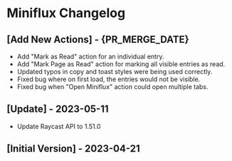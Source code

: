 # Miniflux Changelog

## [Add New Actions] - {PR_MERGE_DATE}

- Add "Mark as Read" action for an individual entry.
- Add "Mark Page as Read" action for marking all visible entries as read.
- Updated typos in copy and toast styles were being used correctly.
- Fixed bug where on first load, the entries would not be visible.
- Fixed bug when "Open Miniflux" action could open multiple tabs.

## [Update] - 2023-05-11

- Update Raycast API to 1.51.0

## [Initial Version] - 2023-04-21
